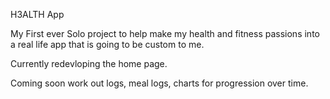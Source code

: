 H3ALTH App

My First ever Solo project to help make my health and fitness passions into a real life app that is going to be custom to me.

Currently redevloping the home page.

Coming soon work out logs, meal logs, charts for progression over time.
